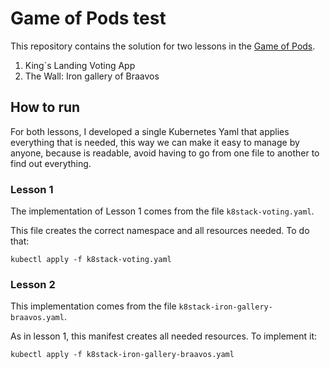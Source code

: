 # Game of Pods test
This repository contains the solution for two lessons in the [Game of Pods](https://kodekloud.com/p/game-of-pods).

1. King`s Landing Voting App
2. The Wall: Iron gallery of Braavos

## How to run
For both lessons, I developed a single Kubernetes Yaml that applies everything that is needed, this way we can make it easy to manage by anyone, because is readable, avoid having to go from one file to another to find out everything.

### Lesson 1
The implementation of Lesson 1 comes from the file `k8stack-voting.yaml`.

This file creates the correct namespace and all resources needed. To do that:

`kubectl apply -f k8stack-voting.yaml`

### Lesson 2
This implementation comes from the file `k8stack-iron-gallery-braavos.yaml`.

As in lesson 1, this manifest creates all needed resources. To implement it:

`kubectl apply -f k8stack-iron-gallery-braavos.yaml`